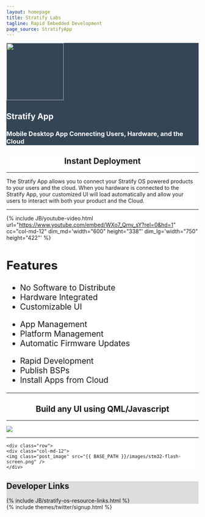 ```yaml
---
layout: homepage
title: Stratify Labs
tagline: Rapid Embedded Development
page_source: StratifyApp
---
```


<script>
$(function () {
  $('[data-toggle="tooltip"]').tooltip()
})
</script>

<div style="background: #344555; color: #fff;">
<div class="container">
<div class="row header_row">
		<div class="col-md-3">
			<img class="post_image" height="150px"  src="{{ BASE_PATH }}/images/Stratify-Labs-Logo-Icon.svg" />
		</div>
		<div class="col-md-9">
			<h2><b>Stratify App</b></h2>
			<h3>Mobile Desktop App Connecting Users, Hardware, and the Cloud</h3>
		</div>
	</div>
</div>
</div>


<div style="background: #fff;">
	<div class="container">

  <center>
  <h2>Instant <b>Deployment</b></h2>
  </center>

  <hr />
  <p>The Stratify App allows you to connect your Stratify OS powered products to your users and the cloud. When you hardware is connected to the Stratify App, your customized UI will load automatically and allow your users to interact with both your product and the Cloud.</p>

  <hr />

  <div class="row">

  {% include JB/youtube-video.html
    url="https://www.youtube.com/embed/WXo7_Qmv_sY?rel=0&hd=1"
    cc="col-md-12"
    dim_md='width="600" height="338"'
    dim_lg='width="750" height="422"'
  %}

  </div>

  <div class="panel panel-default" style="font-size: 1.5em">
  <div class="panel-heading">
  <h2 class="panel-title">Features</h2>
  </div>
  <div class="panel-body">

  <div class="row">
    <div class="col-md-4">
    <ul class="fa-ul">
          <li><i class="fa-li fa fa-check-square"></i>No Software to Distribute</li>
          <li><i class="fa-li fa fa-check-square"></i>Hardware Integrated</li>
          <li><i class="fa-li fa fa-check-square"></i>Customizable UI</li>
        </ul>
    </div>
    <div class="col-md-4">
    <ul class="fa-ul">
        <li><i class="fa-li fa fa-check-square"></i>App Management</li>
        <li><i class="fa-li fa fa-check-square"></i>Platform Management</li>
        <li><i class="fa-li fa fa-check-square"></i>Automatic Firmware Updates</li>
      </ul>
    </div>
    <div class="col-md-4">
      <ul class="fa-ul">
        <li><i class="fa-li fa fa-check-square"></i>Rapid Development</li>
        <li><i class="fa-li fa fa-check-square"></i>Publish BSPs</li>
        <li><i class="fa-li fa fa-check-square"></i>Install Apps from Cloud</li>
      </ul>
    </div>
  </div>
  </div>
  </div>

  <hr />

  <center>
  <h2>Build any UI using QML/Javascript</h2>
  </center>

  <hr />


  <div class="row">
    <div class="col-md-12">
    <img class="post_image" src="{{ BASE_PATH }}/images/control-screen.png" />
    </div>
    </div>
    <hr />

    <div class="row">
    <div class="col-md-12">
    <img class="post_image" src="{{ BASE_PATH }}/images/stm32-flash-screen.png" />
    </div>

  </div>

<p> </p>


  </div>
</div>

<div style="background: #ddd; height: auto">
<div class="container">
  <h2><b>Developer</b> Links</h2>
  </div>
  {% include JB/stratify-os-resource-links.html %}
</div>

<div style="background: #fff;">
	<div class="container">
		{% include themes/twitter/signup.html %}
	</div>
</div>
